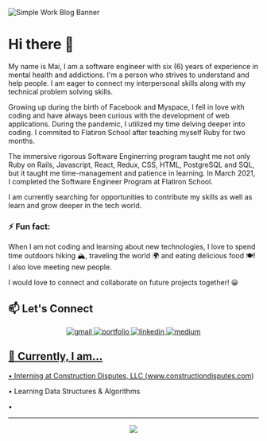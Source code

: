 ![Simple Work Blog Banner](https://user-images.githubusercontent.com/72598552/118063236-a919ab80-b366-11eb-91f0-20fd9ae27217.png)
# Hi there 👋

<!--
**maifam/maifam** is a ✨ _special_ ✨ repository because its `README.md` (this file) appears on your GitHub profile.

Here are some ideas to get you started:

- 🔭 I’m currently working on ...
- 🌱 I’m currently learning ...
- 👯 I’m looking to collaborate on ...
- 🤔 I’m looking for help with ...
- 💬 Ask me about ...
- 📫 How to reach me: ...
- 😄 Pronouns: ...
- ⚡ Fun fact: ...
-->
 My name is Mai, I am a software engineer with six (6) years of experience in mental health and addictions. I'm a person who strives to understand and help people. I am eager to connect my interpersonal skills along with my technical problem solving skills. 

Growing up during the birth of Facebook and Myspace, I fell in love with coding and have always been curious with the development of web applications. During the pandemic, I utilized my time delving deeper into coding. I commited to Flatiron School after teaching myself Ruby for two months. 

The immersive rigorous Software Enginerring program taught me not only Ruby on Rails, Javascript, React, Redux, CSS, HTML, PostgreSQL and SQL, but it taught me time-management and patience in learning. In March 2021, I completed the Software Engineer Program at Flatiron School.

I am currently searching for opportunities to contribute my skills as well as learn and grow deeper in the tech world. 

### ⚡ Fun fact: 

When I am not coding and learning about new technologies, I love to spend time outdoors hiking 🏔, traveling the world 🌍 and eating delicious food 🍽! I also love meeting new people.

I would love to connect and collaborate on future projects together! 😀

## 📫 Let's Connect 

<div align="center">
 </a>
<a href="mailto:maitphm@gmail.com" >
<img src="https://img.shields.io/badge/email%20me-red?style=for-the-badge&logo=gmail&logoColor=white" alt="gmail" target='_blank' />
</a>
<a href="https://maipham.dev/" target='_blank'> 
<img src="https://img.shields.io/badge/Website-teal?style=for-the-badge&logo=moleculer&logoColor=black" alt="portfolio" target='_blank'/>
</a>
<a href="https://www.linkedin.com/in/maitpham" target='_blank'>
<img src="https://img.shields.io/badge/Linkedin-0A66C2?style=for-the-badge&logo=linkedin&logoColor=white" alt="linkedin" target='_blank'/> 
</a>
<a href="https://mtphm.medium.com/" target='_blank'>
<img src="https://img.shields.io/badge/Medium-gray?style=for-the-badge&logo=medium&logoColor=white" alt="medium" target='_blank' />

</div>

## 🌱 Currently, I am... 

• Interning at Construction Disputes, LLC (www.constructiondisputes.com) 

• Learning Data Structures & Algorithms

• 

---

<div align='center'>
 
![](https://komarev.com/ghpvc/?username=maifam&label=Profile+Views)
 
</div>
